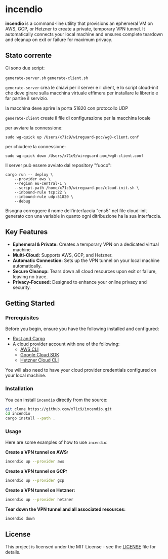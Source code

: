 # incendio

**incendio** is a command-line utility that provisions an ephemeral VM on AWS, GCP, or Hetzner to create a private, temporary VPN tunnel. It automatically connects your local machine and ensures complete teardown and cleanup on exit or failure for maximum privacy.

## Stato corrente

Ci sono due script:

`generate-server.sh`
`generate-client.sh`

`generate-server` crea le chiavi per il server e il client, e lo script cloud-init
che deve girare sulla macchina virtuale effimera per installare le librerie e
far partire il servizio.

la macchina deve aprire la porta 51820 con protocollo UDP

`generate-client` create il file di configurazione per la macchina locale

per avviare la connessione:
```
sudo wg-quick up /Users/x71c9/wireguard-poc/wg0-client.conf
```

per chiudere la connessione:
```
sudo wg-quick down /Users/x71c9/wireguard-poc/wg0-client.conf
```

Il server può essere avviato dal repository "fuoco":
```
cargo run -- deploy \
    --provider aws \
    --region eu-central-1 \
    --script-path /home/x71c9/wireguard-poc/cloud-init.sh \
    --inbound-rule tcp:22 \
    --inbound-rule udp:51820 \
    --debug
```

Bisogna correggere il nome dell'interfaccia "ens5" nel file cloud-init generato
con una variable in quanto ogni ditribuzione ha la sua interfaccia.


## Key Features

*   **Ephemeral & Private:** Creates a temporary VPN on a dedicated virtual machine.
*   **Multi-Cloud:** Supports AWS, GCP, and Hetzner.
*   **Automatic Connection:** Sets up the VPN tunnel on your local machine automatically.
*   **Secure Cleanup:** Tears down all cloud resources upon exit or failure, leaving no trace.
*   **Privacy-Focused:** Designed to enhance your online privacy and security.

## Getting Started

### Prerequisites

Before you begin, ensure you have the following installed and configured:

*   [Rust and Cargo](https://www.rust-lang.org/tools/install)
*   A cloud provider account with one of the following:
    *   [AWS CLI](https://aws.amazon.com/cli/)
    *   [Google Cloud SDK](https://cloud.google.com/sdk/docs/install)
    *   [Hetzner Cloud CLI](https://github.com/hetznercloud/cli)

You will also need to have your cloud provider credentials configured on your local machine.

### Installation

You can install `incendio` directly from the source:

```bash
git clone https://github.com/x71c9/incendio.git
cd incendio
cargo install --path .
```

### Usage

Here are some examples of how to use `incendio`:

**Create a VPN tunnel on AWS:**

```bash
incendio up --provider aws
```

**Create a VPN tunnel on GCP:**

```bash
incendio up --provider gcp
```

**Create a VPN tunnel on Hetzner:**

```bash
incendio up --provider hetzner
```

**Tear down the VPN tunnel and all associated resources:**

```bash
incendio down
```

## License

This project is licensed under the MIT License - see the [LICENSE](LICENSE) file for details.
